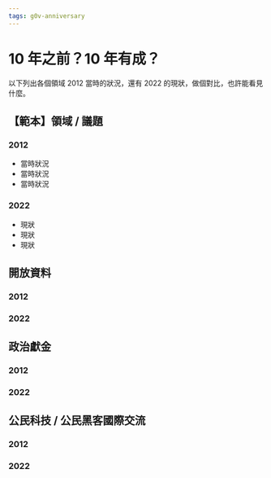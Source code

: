 ```yaml
---
tags: g0v-anniversary
---
```

# 10 年之前？10 年有成？

以下列出各個領域 2012 當時的狀況，還有 2022 的現狀，做個對比，也許能看見什麼。

## 【範本】領域 / 議題
### 2012
* 當時狀況
* 當時狀況
* 當時狀況

### 2022
* 現狀
* 現狀
* 現狀

## 開放資料
### 2012

### 2022

## 政治獻金
### 2012

### 2022

## 公民科技 / 公民黑客國際交流
### 2012

### 2022
